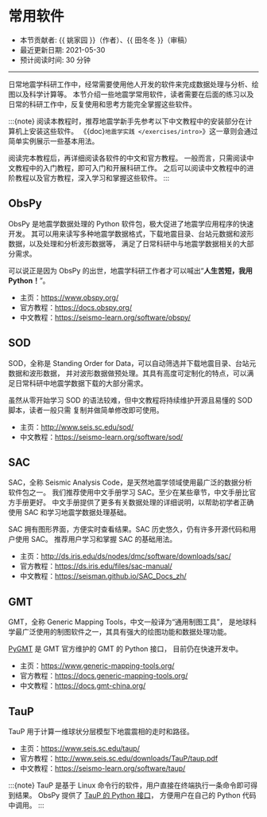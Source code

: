 # 常用软件

- 本节贡献者: {{ 姚家园 }}（作者）、{{ 田冬冬 }}（审稿）
- 最近更新日期: 2021-05-30
- 预计阅读时间: 30 分钟

______________________________________________________________________

日常地震学科研工作中，经常需要使用他人开发的软件来完成数据处理与分析、绘图以及科学计算等。
本节介绍一些地震学常用软件，读者需要在后面的练习以及日常的科研工作中，反复使用和思考方能完全掌握这些软件。

:::{note}
阅读本教程时，推荐地震学新手先参考以下中文教程中的安装部分在计算机上安装这些软件。
《{doc}`地震学实践 </exercises/intro>`》这一章则会通过简单实例展示一些基本用法。

阅读完本教程后，再详细阅读各软件的中文和官方教程。
一般而言，只需阅读中文教程中的入门教程，即可入门和开展科研工作。
之后可以阅读中文教程中的进阶教程以及官方教程，深入学习和掌握这些软件。
:::

## ObsPy

ObsPy 是地震学数据处理的 Python 软件包，极大促进了地震学应用程序的快速开发。
其可以用来读写多种地震学数据格式，下载地震目录、台站元数据和波形数据，以及处理和分析波形数据等，
满足了日常科研中与地震学数据相关的大部分需求。

可以说正是因为 ObsPy 的出世，地震学科研工作者才可以喊出“**人生苦短，我用 Python！**”。

- 主页：<https://www.obspy.org/>
- 官方教程：<https://docs.obspy.org/>
- 中文教程：<https://seismo-learn.org/software/obspy/>

## SOD

SOD，全称是 Standing Order for Data，可以自动筛选并下载地震目录、台站元数据和波形数据，
并对波形数据做预处理。其具有高度可定制化的特点，可以满足日常科研中地震学数据下载的大部分需求。

虽然从零开始学习 SOD 的语法较难，但中文教程将持续维护开源且易懂的 SOD 脚本，读者一般只需
复制并做简单修改即可使用。

- 主页：<http://www.seis.sc.edu/sod/>
- 中文教程：<https://seismo-learn.org/software/sod/>

## SAC

SAC，全称 Seismic Analysis Code，是天然地震学领域使用最广泛的数据分析软件包之一。
我们推荐使用中文手册学习 SAC。至少在某些章节，中文手册比官方手册更好。
中文手册提供了更多有关数据处理的详细说明，以帮助初学者正确使用 SAC 和学习地震学数据处理基础。

SAC 拥有图形界面，方便实时查看结果。SAC 历史悠久，仍有许多开源代码和用户使用 SAC。
推荐用户学习和掌握 SAC 的基础用法。

- 主页：<http://ds.iris.edu/ds/nodes/dmc/software/downloads/sac/>
- 官方教程：<https://ds.iris.edu/files/sac-manual/>
- 中文教程：<https://seisman.github.io/SAC_Docs_zh/>

## GMT

GMT，全称 Generic Mapping Tools，中文一般译为“通用制图工具”，
是地球科学最广泛使用的制图软件之一，其具有强大的绘图功能和数据处理功能。

[PyGMT](https://www.pygmt.org/latest/) 是 GMT 官方维护的 GMT 的 Python 接口，
目前仍在快速开发中。

- 主页：<https://www.generic-mapping-tools.org/>
- 官方教程：<https://docs.generic-mapping-tools.org/>
- 中文教程：<https://docs.gmt-china.org/>

## TauP

TauP 用于计算一维球状分层模型下地震震相的走时和路径。

- 主页：<https://www.seis.sc.edu/taup/>
- 官方教程：<http://www.seis.sc.edu/downloads/TauP/taup.pdf>
- 中文教程：<https://seismo-learn.org/software/taup/>

:::{note}
TauP 是基于 Linux 命令行的软件，用户直接在终端执行一条命令即可得到结果。
ObsPy 提供了 [TauP 的 Python 接口](https://docs.obspy.org/packages/obspy.taup.html)，
方便用户在自己的 Python 代码中调用。
:::
